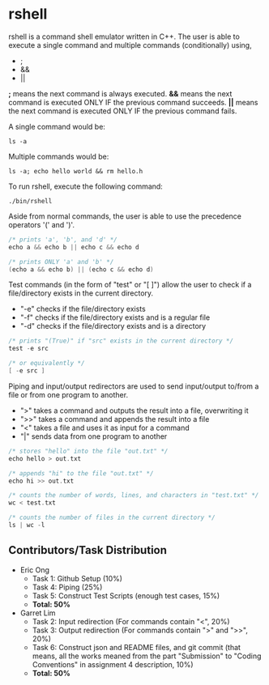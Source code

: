 # rshell

rshell is a command shell emulator written in C++.
The user is able to execute a single command and multiple commands (conditionally) using,
* ;
* &&
* ||

**;** means the next command is always executed. **&&** means the next command is executed ONLY IF the previous command succeeds. **||** means the next command is executed ONLY IF the previous command fails.

A single command would be:
```
ls -a
```

Multiple commands would be:
```
ls -a; echo hello world && rm hello.h
```

To run rshell, execute the following command:
```
./bin/rshell
```

Aside from normal commands, the user is able to use the precedence operators '(' and ')'.
```C++
/* prints 'a', 'b', and 'd' */
echo a && echo b || echo c && echo d

/* prints ONLY 'a' and 'b' */
(echo a && echo b) || (echo c && echo d)
```

Test commands (in the form of "test" or "[ ]") allow the user to check if a file/directory exists in the current directory.
* "-e" checks if the file/directory exists
* "-f" checks if the file/directory exists and is a regular file
* "-d" checks if the file/directory exists and is a directory
```C++
/* prints "(True)" if "src" exists in the current directory */
test -e src

/* or equivalently */
[ -e src ]
```

Piping and input/output redirectors are used to send input/output to/from a file or from one program to another.
* ">" takes a command and outputs the result into a file, overwriting it
* ">>" takes a command and appends the result into a file
* "<" takes a file and uses it as input for a command
* "|" sends data from one program to another
```C++
/* stores "hello" into the file "out.txt" */
echo hello > out.txt

/* appends "hi" to the file "out.txt" */
echo hi >> out.txt

/* counts the number of words, lines, and characters in "test.txt" */
wc < test.txt

/* counts the number of files in the current directory */
ls | wc -l
```


## Contributors/Task Distribution
* Eric Ong
  * Task 1: Github Setup (10%)
  * Task 4: Piping (25%)
  * Task 5: Construct Test Scripts (enough test cases, 15%)
  * **Total: 50%**
* Garret Lim
  * Task 2: Input redirection (For commands contain "<", 20%)
  * Task 3: Output redirection (For commands contain ">" and ">>", 20%)
  * Task 6: Construct json and README files, and git commit (that means, all the works meaned from the part "Submission" to "Coding Conventions" in assignment 4 description, 10%) 
  * **Total: 50%**
